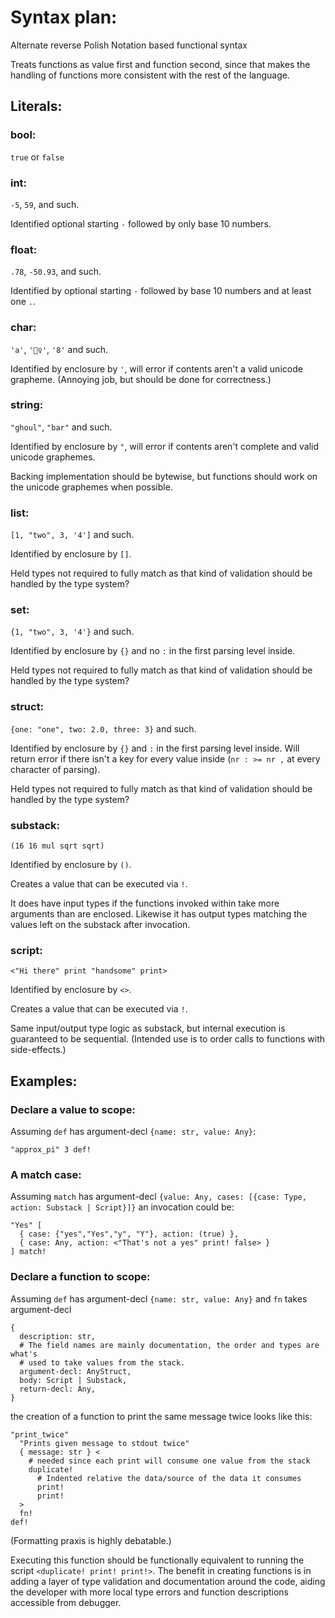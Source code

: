 # Syntax plan:

Alternate reverse Polish Notation based functional syntax

Treats functions as value first and function second, since that makes the
handling of functions more consistent with the rest of the language.

## Literals:

### bool:
`true` or `false`

### int:
`-5`, `59`, and such.

Identified optional starting `-` followed by only base 10 numbers.

### float:
`.78`, `-50.93`, and such.

Identified by optional starting `-` followed by base 10 numbers and at least
one `.`.

### char:
`'a'`, `'👮‍♀️'`, `'8'` and such.

Identified by enclosure by `'`, will error if contents aren't a valid unicode
grapheme. (Annoying job, but should be done for correctness.)

### string:
`"ghoul"`, `"bar"` and such.

Identified by enclosure by `"`, will error if contents aren't complete and
valid unicode graphemes.

Backing implementation should be bytewise, but functions should work on the
unicode graphemes when possible. 

### list:
`[1, "two", 3, '4']` and such.

Identified by enclosure by `[]`.

Held types not required to fully match as that kind of validation should be
handled by the type system?

### set:
`{1, "two", 3, '4'}` and such.

Identified by enclosure by `{}` and no `:` in the first parsing level inside.

Held types not required to fully match as that kind of validation should be
handled by the type system?

### struct:
`{one: "one", two: 2.0, three: 3}` and such.

Identified by enclosure by `{}` and `:` in the first parsing level inside.
Will return error if there isn't a key for every value inside
(`nr : >= nr ,` at every character of parsing).

Held types not required to fully match as that kind of validation should be
handled by the type system?

### substack:
`(16 16 mul sqrt sqrt)`

Identified by enclosure by `()`.

Creates a value that can be executed via `!`.

It does have input types if the functions invoked within take more arguments
than are enclosed. Likewise it has output types matching the values left on
the substack after invocation.

### script:
`<"Hi there" print "handsome" print>`

Identified by enclosure by `<>`.

Creates a value that can be executed via `!`.

Same input/output type logic as substack, but internal execution is guaranteed
to be sequential. (Intended use is to order calls to functions with
side-effects.)

## Examples:

### Declare a value to scope:
Assuming `def` has argument-decl `{name: str, value: Any}`:

    "approx_pi" 3 def!

### A match case:
Assuming `match` has argument-decl
`{value: Any, cases: [{case: Type, action: Substack | Script}]}` an invocation
could be:

    "Yes" [
      { case: {"yes","Yes","y", "Y"}, action: (true) },
      { case: Any, action: <"That's not a yes" print! false> }
    ] match!

### Declare a function to scope:
Assuming `def` has argument-decl `{name: str, value: Any}` and `fn` takes
argument-decl

    {
      description: str,
      # The field names are mainly documentation, the order and types are what's
      # used to take values from the stack.
      argument-decl: AnyStruct,
      body: Script | Substack,
      return-decl: Any,
    }

the creation of a function to print the same message twice looks like this:

    "print_twice"
      "Prints given message to stdout twice"
      { message: str } <
        # needed since each print will consume one value from the stack
        duplicate!
          # Indented relative the data/source of the data it consumes
          print!
          print!
      >
      fn!
    def!

(Formatting praxis is highly debatable.)

Executing this function should be functionally equivalent to running the script
`<duplicate! print! print!>`. The benefit in creating functions is in adding a
layer of type validation and documentation around the code, aiding the developer
with more local type errors and function descriptions accessible from debugger.
